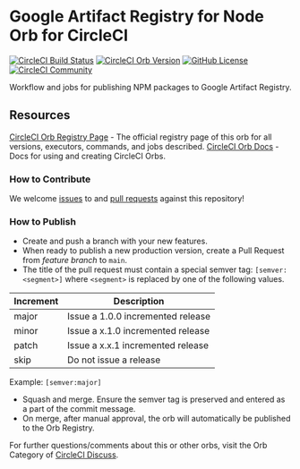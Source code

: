 # Google Artifact Registry for Node Orb for CircleCI

[![CircleCI Build Status](https://circleci.com/gh/noyo-technologies/gcp-npm-orb.svg?style=shield "CircleCI Build Status")](https://circleci.com/gh/noyo-technologies/gcp-npm-orb) [![CircleCI Orb Version](https://badges.circleci.com/orbs/noyo/gcp-npm.svg)](https://circleci.com/orbs/registry/orb/noyo/gcp-npm) [![GitHub License](https://img.shields.io/badge/license-MIT-lightgrey.svg)](https://raw.githubusercontent.com/noyo-technologies/gcp-npm-orb/master/LICENSE) [![CircleCI Community](https://img.shields.io/badge/community-CircleCI%20Discuss-343434.svg)](https://discuss.circleci.com/c/ecosystem/orbs)

Workflow and jobs for publishing NPM packages to Google Artifact Registry.

## Resources

[CircleCI Orb Registry Page](https://circleci.com/orbs/registry/orb/noyo/gcp-npm) - The official registry page of this orb for all versions, executors, commands, and jobs described.
[CircleCI Orb Docs](https://circleci.com/docs/2.0/orb-intro/#section=configuration) - Docs for using and creating CircleCI Orbs.

### How to Contribute

We welcome [issues](https://github.com/noyo-technologies/gcp-npm-orb/issues) to and [pull requests](https://github.com/noyo-technologies/gcp-npm-orb/pulls) against this repository!

### How to Publish
* Create and push a branch with your new features.
* When ready to publish a new production version, create a Pull Request from _feature branch_ to `main`.
* The title of the pull request must contain a special semver tag: `[semver:<segment>]` where `<segment>` is replaced by one of the following values.

| Increment | Description|
| ----------| -----------|
| major     | Issue a 1.0.0 incremented release|
| minor     | Issue a x.1.0 incremented release|
| patch     | Issue a x.x.1 incremented release|
| skip      | Do not issue a release|

Example: `[semver:major]`

* Squash and merge. Ensure the semver tag is preserved and entered as a part of the commit message.
* On merge, after manual approval, the orb will automatically be published to the Orb Registry.


For further questions/comments about this or other orbs, visit the Orb Category of [CircleCI Discuss](https://discuss.circleci.com/c/orbs).

